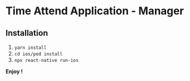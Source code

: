 # Time Attend Application - Manager

## Installation
1. `yarn install`
2. `cd ios/pod install`
3. `npx react-native run-ios`

<b>Enjoy !</b>
